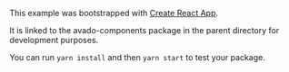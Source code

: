 This example was bootstrapped with [Create React App](https://github.com/facebook/create-react-app).

It is linked to the avado-components package in the parent directory for development purposes.

You can run `yarn install` and then `yarn start` to test your package.
